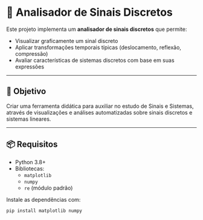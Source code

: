 # 🧠 Analisador de Sinais Discretos

Este projeto implementa um **analisador de sinais discretos** que permite:

- Visualizar graficamente um sinal discreto  
- Aplicar transformações temporais típicas (deslocamento, reflexão, compressão)  
- Avaliar características de sistemas discretos com base em suas expressões  

---

## 🎯 Objetivo

Criar uma ferramenta didática para auxiliar no estudo de Sinais e Sistemas, através de visualizações e análises automatizadas sobre sinais discretos e sistemas lineares.

---

## 📦 Requisitos

- Python 3.8+
- Bibliotecas:
  - `matplotlib`
  - `numpy`
  - `re` (módulo padrão)

Instale as dependências com:

```bash
pip install matplotlib numpy
